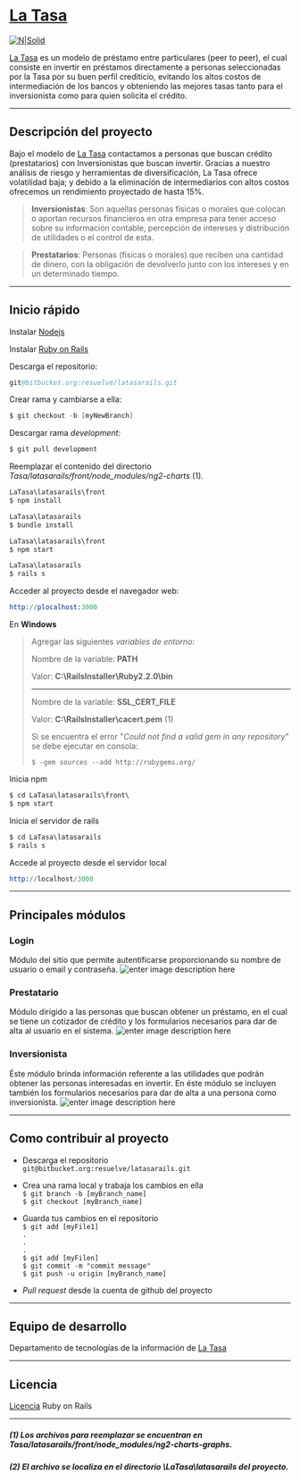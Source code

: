 
# [La Tasa](https://latasa.mx/ "La Tasa")
[![N|Solid](https://latasa.mx/images/logo.svg)](https://latasa.mx/images/logo.svg)

 [La Tasa](https://latasa.mx/ "La Tasa") es un modelo de préstamo entre particulares (peer to peer), el cual consiste en invertir en préstamos directamente a personas seleccionadas por la Tasa por su buen perfil crediticio, evitando los altos costos de intermediación de los bancos y obteniendo las mejores tasas tanto para el inversionista como para quien solicita el crédito.

---
## Descripción del proyecto
Bajo el modelo de   [La Tasa](https://latasa.mx/ "La Tasa") contactamos a personas que buscan crédito (prestatarios) con Inversionistas que buscan invertir. Gracias a nuestro análisis de riesgo y herramientas de diversificación, La Tasa ofrece volatilidad baja; y debido a la eliminación de intermediarios con altos costos ofrecemos un rendimiento proyectado de hasta 15%.
>**Inversionistas**: Son aquellas personas físicas o morales que colocan o aportan recursos financieros en otra empresa para tener acceso sobre su información contable, percepción de intereses y distribución de utilidades o el control de esta.

>**Prestatarios**: Personas (físicas o morales) que reciben una cantidad de dinero, con la obligación de devolverlo junto con los intereses y en un determinado tiempo.

---
## Inicio rápido

Instalar
[Nodejs]( https://nodejs.org/en/ "Nodejs")

Instalar
[Ruby on Rails](http://rubyonrails.org/ "Ruby on Rails")

Descarga el repositorio:
```s
git@bitbucket.org:resuelve/latasarails.git
```

Crear rama y cambiarse a ella:
```s
$ git checkout -b [myNewBranch]
```

Descargar rama *development:*
```s
$ git pull development
```

Reemplazar el contenido del directorio *Tasa/latasarails/front/node_modules/ng2-charts* (1).
```s
LaTasa\latasarails\front
$ npm install
```

```s
LaTasa\latasarails
$ bundle install
```

```s
LaTasa\latasarails\front
$ npm start
```

```s
LaTasa\latasarails
$ rails s
```

Acceder al proyecto desde el navegador web:
```s
http://plocalhost:3000
```


En **Windows**
> Agregar las siguientes *variables de entorno:*
>   
>  Nombre de la variable: **PATH** 
>  
>  Valor: **C:\RailsInstaller\Ruby2.2.0\bin**
>  
>  ---
>  
> Nombre de la variable: **SSL_CERT_FILE**
> 
> Valor: **C:\RailsInstaller\cacert.pem** (1)
>
> Si se encuentra el error "*Could not find a valid gem in any repository*" se debe ejecutar en consola:
> 
> `$ -gem sources --add http://rubygems.org/
`

Inicia npm
```s
$ cd LaTasa\latasarails\front\
$ npm start
```

Inicia el servidor de rails
```s
$ cd LaTasa\latasarails
$ rails s
```

Accede al proyecto desde el servidor local
```s
http://localhost/3000
```
---

## Principales módulos
### Login
Módulo del sitio que permite autentificarse proporcionando su nombre de usuario o email y contraseña.
![enter image description here](https://lh3.googleusercontent.com/-evyoh_NEmrg/WBu5ZugZqTI/AAAAAAAABAk/UtCTOu_KyBsS-LUk7q287dKyFGM4MbGyACLcB/s0/latasa_login.jpg "La Tasa | Login")
### Prestatario
Módulo dirigido a las personas que buscan obtener un préstamo, en el cual se tiene un cotizador de crédito  y los formularios necesarios para dar de alta al usuario en el sistema.
![enter image description here](https://lh3.googleusercontent.com/-Ed_MaG4uu14/WBu5eoLc3dI/AAAAAAAABAs/lZeVfzof5tkCiVI7eghms0UEh-d_J6KtQCLcB/s0/latasa_prestatario.jpg "La Tasa | Prestatario")
### Inversionista  
Éste módulo brinda información referente a las utilidades que podrán obtener las personas interesadas en invertir. En éste módulo se incluyen también los formularios necesarios para dar de alta a una persona como inversionista.
![enter image description here](https://lh3.googleusercontent.com/-wi9E0lvlSlk/WBu52g54IWI/AAAAAAAABA0/U2xsi98_3OwoPM2BwnIUw76oRQzii2xOgCLcB/s0/latasa_inversionista.png "La Tasa | Inversionista")

---
## Como contribuir al proyecto
* Descarga el repositorio  
`git@bitbucket.org:resuelve/latasarails.git
`


* Crea una rama local y trabaja los cambios en ella  
`$ git branch -b [myBranch_name]
`  
`$ git checkout [myBranch_name]
`


* Guarda tus cambios en el repositorio  
`$ git add [myFile1]`  
`.`  
`.`  
`.`  
`$ git add [myFilen]`  
`$ git commit -m "commit message"`  
`$ git push -u origin [myBranch_name]`


* *Pull request* desde la cuenta de github del proyecto

---
## Equipo de desarrollo
Departamento de tecnologías de la información de [La Tasa](https://latasa.mx/ "La Tasa")

---
## Licencia
 [Licencia](https://opensource.org/licenses/MIT "Licencia") Ruby on Rails

---
##### (1) Los archivos para reemplazar se encuentran en *Tasa/latasarails/front/node_modules/ng2-charts-graphs*.
##### (2) El archivo se localiza en el directorio *\LaTasa\latasarails* del proyecto.
